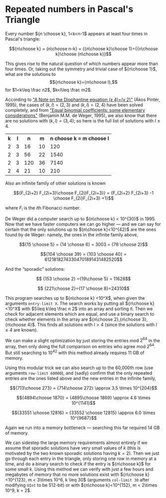 # Repeated numbers in Pascal's Triangle

Every number ${n \choose k}, 1<k<n-1$ appears at least four times in Pascal's triangle:

$${n\choose k} = {n\choose n-k} = {{n\choose k}\choose 1}={{n\choose k}\choose {n\choose k}}$$

This gives rise to the natural question of which numbers appear more than four times. Or, taking
out the symmetry and trivial case of ${n\choose 1}$, what are the solutions to
$${n\choose k}={m\choose l},$$
for $1<k\leq \frac n2$, $k<l\leq \frac m2$.

According to ["A Note on the Diophantine equation (x 4)=(y 2)"](https://www.researchgate.net/publication/235418296_A_Note_on_the_Diophantine_equation_x_4y_2)
(Ákos Pintér, 1995),
the cases of $(k,l)=(2,3)$ and $(k,l)=(2,4)$ have been solved completely,
and from ["Equal binomial coefficients: some elementary considerations"](https://repub.eur.nl/pub/1356/1356_ps.pdf)
(Benjamin M.M. de Weger, 1995), we also know that there are no solutions with $(k,l)=(3,4)$; so here is the full list of
solutions with $l \leq 4$.

<table>
<tr><th>k</th><th>l</th><th>n</th><th>m</th><th>n choose k = m choose l</th></tr>
<tr><td>2</td><td>3</td><td>16</td><td>10</td><td>120</td></tr>
<tr><td>2</td><td>3</td><td>56</td><td>22</td><td>1540</td></tr>
<tr><td>2</td><td>3</td><td>120</td><td>36</td><td>7140</td></tr>
<tr><td>2</td><td>4</td><td>21</td><td>10</td><td>210</td></tr>
</table>

Also an infinite family of other solutions is known

$${F_{2i+2} F_{2i+3}\choose F_{2i}F_{2i+3}} = {F_{2i+2} F_{2i+3} -1 \choose F_{2i}F_{2i+3} +1}$$

where $F_i$ is the $i$th Fibonacci number.

De Weger did a computer search up to ${n\choose k} < 10^{30}$ in 1995. Now that we have
faster computers we can go higher — and we can say for certain that the only solutions
up to ${n\choose k}<10^{42}$ are the ones found by de Weger: namely, the ones in the infinite
family above,

$${15 \choose 5} = {14 \choose 6} = 3003 = {78 \choose 2}$$

$${104 \choose 39} = {103 \choose 40} = 61218182743304701891431482520$$

And the “sporadic” solutions:

$$ {153 \choose 2} ={19\choose 5} = 11628$$

$$ {221\choose 2}={17 \choose 8}=24310$$

This program searches up to ${n\choose k} <10^X$, when given the arguments `entry-limit X`.
The search works by putting all ${n\choose k}<10^X$ with $5\leq k\leq \frac n 2$ into
an array and sorting it. Then we check for adjacent elements which are equal,
and use a binary search to check whether elements in the array are ${n\choose 2},{n\choose 3},{n\choose 4}$.
This finds all solutions with $l>4$ (since the solutions with $l\leq 4$ are known).

We can make a slight optimization by just storing the entries mod $2^{64}$ in the array,
then only doing the full comparison on entries who agree mod $2^{64}$.
But still searching to $10^{42}$ with this method already requires 11 GB of memory.

Using this modular trick we can also search up to the 60,000th row (use arguments `row-limit 60000`),
and (sadly) confirm that the only repeated entries are the ones listed above and the new entries in the infinite family,

$${713\choose 273} = {714\choose 272} \approx 3.5 \times 10^{204}$$

$${4894\choose 1870} = {4895\choose 1869} \approx 4.6 \times 10^{1141}$$

$${33551 \choose 12816} = {33552 \choose 12815} \approx 6.0 \times 10^{9687}$$

Again we run into a memory bottleneck — searching this far required 14 GB of memory.

We can sidestep the large memory requirements almost entirely if we assume that sporadic solutions have
very small values of $k$ (this is motivated by the two known sporadic solutions having $k=2$). Then we just
go through each entry in the triangle, only storing one row in memory at a time, and do a binary search to check if
the entry is ${n\choose k}$ for some small $k$. Using this method we can verify with just a few hours and megabytes of memory
that no more solutions exist with ${n\choose k}<10^{123}, m < 3\times 10^6, k \leq 30$ (arguments `col-limit 30` after
modifying `UInt` to be 512-bit) or with ${n\choose k}<10^{152}, m < 2\times 10^9, k = 2$.

